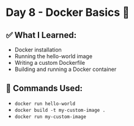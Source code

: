 # Day 8 - Docker Basics 🚀

## ✅ What I Learned:
- Docker installation
- Running the hello-world image
- Writing a custom Dockerfile
- Building and running a Docker container

## 🐳 Commands Used:
- `docker run hello-world`
- `docker build -t my-custom-image .`
- `docker run my-custom-image`
